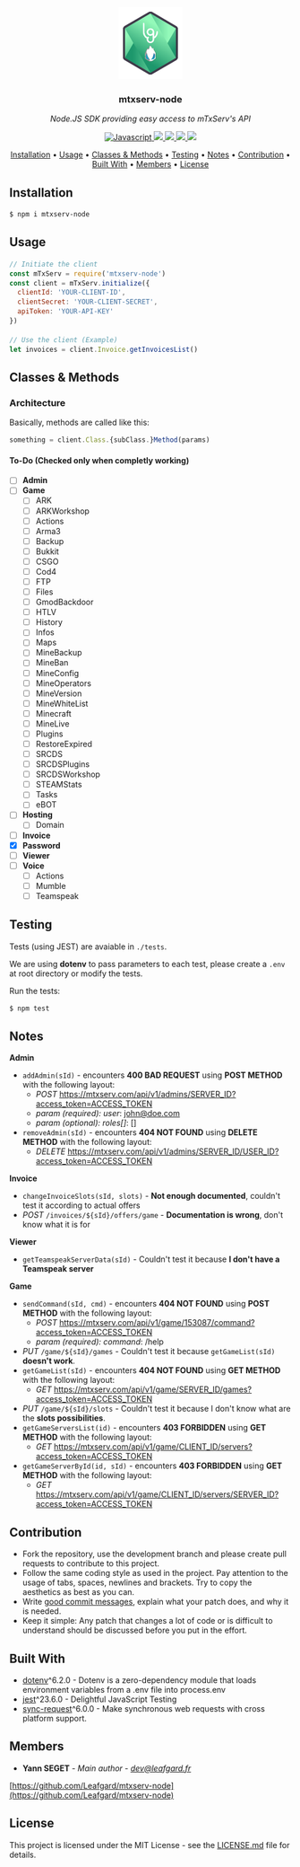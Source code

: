 <p align="center"><img src="docs/mtxserv-node.png" height="128" alt="mtxserv-node"></p>
<h3 align="center">mtxserv-node</h3>
<p align="center"><i>Node.JS SDK providing easy access to mTxServ's API</i><p>

<p align="center">
  <a href="https://forthebadge.com">
    <img src="https://forthebadge.com/images/badges/made-with-javascript.svg"
         alt="Javascript">
  </a>
  <a href="https://forthebadge.com">
      <img src="https://forthebadge.com/images/badges/powered-by-water.svg">
  </a>
  <a href="https://github.com/Leafgard/mtxserv-node/issues">
      <img src="https://img.shields.io/github/issues/Leafgard/mtxserv-node.svg?style=for-the-badge">
  </a>
  <a href="https://github.com/Leafgard/mtxserv-node/stargazers">
      <img src="https://img.shields.io/github/stars/Leafgard/mtxserv-node.svg?style=for-the-badge">
  </a>
  <a href="https://paypal.me/Leafgard">
    <img src="https://img.shields.io/badge/$-donate-ff69b4.svg?maxAge=2592000&amp;style=for-the-badge">
  </a>
</p>

<p align="center">
  <a href="#installation">Installation</a> •
  <a href="#usage">Usage</a> •
  <a href="#classes-&-methods">Classes & Methods</a> •
  <a href="#testing">Testing</a> •
  <a href="#notes">Notes</a> •
  <a href="#contribution">Contribution</a> •
  <a href="#built-with">Built With</a> •
  <a href="#members">Members</a> •
  <a href="#license">License</a>
</p>

## Installation

```bash
$ npm i mtxserv-node
```

## Usage

```js
// Initiate the client
const mTxServ = require('mtxserv-node')
const client = mTxServ.initialize({
  clientId: 'YOUR-CLIENT-ID',
  clientSecret: 'YOUR-CLIENT-SECRET',
  apiToken: 'YOUR-API-KEY'
})

// Use the client (Example)
let invoices = client.Invoice.getInvoicesList()
```

## Classes & Methods

### Architecture

Basically, methods are called like this:

```js
something = client.Class.{subClass.}Method(params)
```

#### To-Do (Checked only when completly working)

- [ ] **Admin**
- [ ] **Game**
  - [ ] ARK
  - [ ] ARKWorkshop
  - [ ] Actions
  - [ ] Arma3
  - [ ] Backup
  - [ ] Bukkit
  - [ ] CSGO
  - [ ] Cod4
  - [ ] FTP
  - [ ] Files
  - [ ] GmodBackdoor
  - [ ] HTLV
  - [ ] History
  - [ ] Infos
  - [ ] Maps
  - [ ] MineBackup
  - [ ] MineBan
  - [ ] MineConfig
  - [ ] MineOperators
  - [ ] MineVersion
  - [ ] MineWhiteList
  - [ ] Minecraft
  - [ ] MineLive
  - [ ] Plugins
  - [ ] RestoreExpired
  - [ ] SRCDS
  - [ ] SRCDSPlugins
  - [ ] SRCDSWorkshop
  - [ ] STEAMStats
  - [ ] Tasks
  - [ ] eBOT
- [ ] **Hosting**
  - [ ] Domain
- [ ] **Invoice**
- [x] **Password**
- [ ] **Viewer**
- [ ] **Voice**
  - [ ] Actions
  - [ ] Mumble
  - [ ] Teamspeak

## Testing

Tests (using JEST) are avaiable in `./tests`.

We are using **dotenv** to pass parameters to each test, please create a `.env` at root directory or modify the tests.

Run the tests:

```bash
$ npm test
```

## Notes

**Admin**
- `addAdmin(sId)` - encounters **400 BAD REQUEST** using **POST METHOD** with the following layout:
  - *POST* https://mtxserv.com/api/v1/admins/SERVER_ID?access_token=ACCESS_TOKEN
  - *param (required): user*: john@doe.com
  - *param (optional): roles[]*: []
- `removeAdmin(sId)` - encounters **404 NOT FOUND** using **DELETE METHOD** with the following layout:
  - *DELETE* https://mtxserv.com/api/v1/admins/SERVER_ID/USER_ID?access_token=ACCESS_TOKEN

**Invoice**
- `changeInvoiceSlots(sId, slots)` - **Not enough documented**, couldn't test it according to actual offers
- *POST* `/invoices/${sId}/offers/game` - **Documentation is wrong**, don't know what it is for

**Viewer**
- `getTeamspeakServerData(sId)` - Couldn't test it because **I don't have a Teamspeak server**

**Game**
- `sendCommand(sId, cmd)` - encounters **404 NOT FOUND** using **POST METHOD** with the following layout:
  - *POST* https://mtxserv.com/api/v1/game/153087/command?access_token=ACCESS_TOKEN
  - *param (required): command*: /help
- *PUT* `/game/${sId}/games` - Couldn't test it because `getGameList(sId)` **doesn't work**.
- `getGameList(sId)` - encounters **404 NOT FOUND** using **GET METHOD** with the following layout:
  - *GET* https://mtxserv.com/api/v1/game/SERVER_ID/games?access_token=ACCESS_TOKEN
- *PUT* `/game/${sId}/slots` - Couldn't test it because I don't know what are the **slots possibilities**.
- `getGameServersList(id)` - encounters **403 FORBIDDEN** using **GET METHOD** with the following layout:
  - *GET* https://mtxserv.com/api/v1/game/CLIENT_ID/servers?access_token=ACCESS_TOKEN
- `getGameServerById(id, sId)` - encounters **403 FORBIDDEN** using **GET METHOD** with the following layout:
  - *GET* https://mtxserv.com/api/v1/game/CLIENT_ID/servers/SERVER_ID?access_token=ACCESS_TOKEN 

## Contribution

* Fork the repository, use the development branch and please create pull requests to contribute to this project.
* Follow the same coding style as used in the project. Pay attention to the
  usage of tabs, spaces, newlines and brackets. Try to copy the aesthetics as
  best as you can.
* Write [good commit messages](http://tbaggery.com/2008/04/19/a-note-about-git-commit-messages.html),
  explain what your patch does, and why it is needed.
* Keep it simple: Any patch that changes a lot of code or is difficult to
  understand should be discussed before you put in the effort.

## Built With

* [dotenv](https://www.npmjs.com/package/dotenv)^6.2.0 - Dotenv is a zero-dependency module that loads environment variables from a .env file into process.env
* [jest](https://www.npmjs.com/package/jest)^23.6.0 - Delightful JavaScript Testing
* [sync-request](https://www.npmjs.com/package/sync-request)^6.0.0 - Make synchronous web requests with cross platform support.

## Members

* **Yann SEGET** - *Main author* - *dev@leafgard.fr*

[https://github.com/Leafgard/mtxserv-node](https://github.com/Leafgard/mtxserv-node)

## License

This project is licensed under the MIT License - see the [LICENSE.md](LICENSE.md) file for details.
